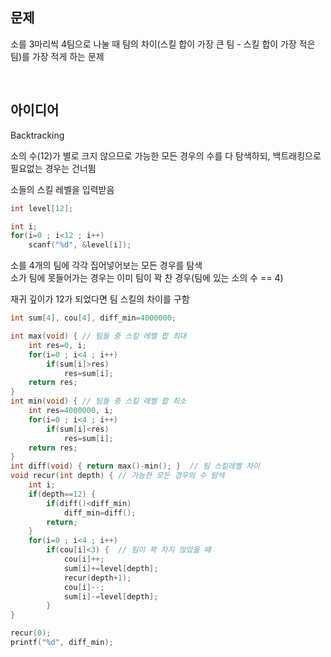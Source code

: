 ## 문제
소를 3마리씩 4팀으로 나눌 때 팀의 차이(스킬 합이 가장 큰 팀 - 스킬 합이 가장 적은 팀)를 가장 적게 하는 문제

<br/>

## 아이디어
Backtracking

소의 수(12)가 별로 크지 않으므로 가능한 모든 경우의 수를 다 탐색하되, 백트래킹으로 필요없는 경우는 건너뜀

소들의 스킬 레벨을 입력받음
```c
int level[12];

int i;
for(i=0 ; i<12 ; i++)
	scanf("%d", &level[i]);
```
소를 4개의 팀에 각각 집어넣어보는 모든 경우를 탐색  
소가 팀에 못들어가는 경우는 이미 팀이 꽉 찬 경우(팀에 있는 소의 수 == 4)

재귀 깊이가 12가 되었다면 팀 스킬의 차이를 구함
```c
int sum[4], cou[4], diff_min=4000000;

int max(void) {	// 팀들 중 스킬 레벨 합 최대
	int res=0, i;
	for(i=0 ; i<4 ; i++)
		if(sum[i]>res)
			res=sum[i];
	return res;
}
int min(void) {	// 팀들 중 스킬 레벨 합 최소
	int res=4000000, i;
	for(i=0 ; i<4 ; i++)
		if(sum[i]<res)
			res=sum[i];
	return res;
}
int diff(void) { return max()-min(); }	// 팀 스킬레벨 차이
void recur(int depth) {	// 가능한 모든 경우의 수 탐색
	int i;
	if(depth==12) {
		if(diff()<diff_min)
			diff_min=diff();
		return;
	}
	for(i=0 ; i<4 ; i++)
		if(cou[i]<3) {	// 팀이 꽉 차지 않았을 때
			cou[i]++;
			sum[i]+=level[depth];
			recur(depth+1);
			cou[i]--;
			sum[i]-=level[depth];
		}
}

recur(0);
printf("%d", diff_min);
```